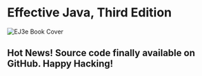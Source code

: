 # Effective Java, Third Edition

![EJ3e Book Cover](https://www.pearsonhighered.com/assets/bigcovers/0/1/3/4/0134685997.jpg)

## Hot News! Source code finally available on GitHub. Happy Hacking!
